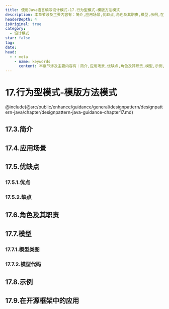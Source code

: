 ```yaml
---
title: 使用Java语言编写设计模式-17.行为型模式-模版方法模式
description: 本章节涉及主要内容有：简介,应用场景,优缺点,角色及其职责,模型,示例,在开源框架中的应用,具体每个小节中包含的内容可使通过下面的章节内容大纲进行查看,所有代码均经过严格测试，可直接复制运行即可。
headerDepth: 4
isOriginal: true
category:
  - 设计模式
star: false
tag:
date: 
head:
  - - meta
    - name: keywords
      content: 本章节涉及主要内容有：简介,应用场景,优缺点,角色及其职责,模型,示例,在开源框架中的应用,具体每个小节中包含的内容可使通过下面的章节内容大纲进行查看,所有代码均经过严格测试，可直接复制运行即可。
---
```


# 17.行为型模式-模版方法模式
@include(@src/public/enhance/guidance/general/designpattern/designpattern-java/chapter/designpattern-java-guidance-chapter17.md)
## 17.3.简介
## 17.4.应用场景
## 17.5.优缺点
### 17.5.1.优点
### 17.5.2.缺点
## 17.6.角色及其职责
## 17.7.模型
### 17.7.1.模型类图
### 17.7.2.模型代码
## 17.8.示例
## 17.9.在开源框架中的应用

<ScrollIntoPageView/>
<HideSideBar/>
